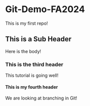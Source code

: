 # Git-Demo-FA2024

This is my first repo!

## This is a Sub Header
Here is the body!

### This is the third header
This tutorial is going well!

#### This is my fourth header
We are looking at branching in Git!
